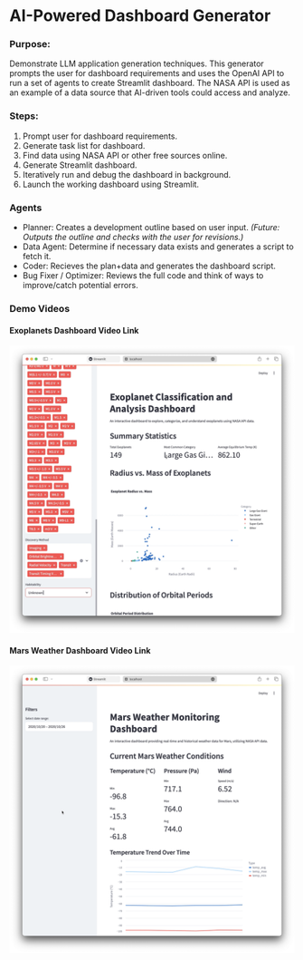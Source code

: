 # AI-Powered Dashboard Generator

### Purpose: 

Demonstrate LLM application generation techniques. This generator prompts the user for dashboard requirements and uses the OpenAI API to run a set of agents to create Streamlit dashboard. The NASA API is used as an example of a data source that AI-driven tools could access and analyze.

### Steps:

1. Prompt user for dashboard requirements.
2. Generate task list for dashboard.
3. Find data using NASA API or other free sources online.
4. Generate Streamlit dashboard.
5. Iteratively run and debug the dashboard in background.
6. Launch the working dashboard using Streamlit.

### Agents

- Planner: Creates a development outline based on user input. *(Future: Outputs the outline and checks with the user for revisions.)*
- Data Agent: Determine if necessary data exists and generates a script to fetch it.
- Coder: Recieves the plan+data and generates the dashboard script.
- Bug Fixer / Optimizer: Reviews the full code and think of ways to improve/catch potential errors.


### Demo Videos

#### Exoplanets Dashboard Video Link

[![Watch the Exoplanets Demo](https://raw.githubusercontent.com/vsaizz/dash-gen/main/thumbnail_exoplanets.png)](https://www.youtube.com/watch?v=k1Szktv6YOQ)

#### Mars Weather Dashboard Video Link

[![Watch the Mars Weather Demo](https://raw.githubusercontent.com/vsaizz/dash-gen/main/thumbnail_mars_weather.png)](https://www.youtube.com/watch?v=5LjwMMhAAM0)
